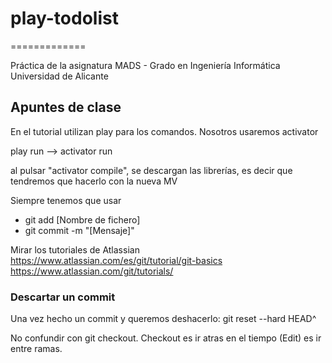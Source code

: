 # play-todolist
=============

Práctica de la asignatura MADS - Grado en Ingeniería Informática Universidad de Alicante


## Apuntes de clase

En el tutorial utilizan play para los comandos. Nosotros usaremos activator

play run -->
activator run

al pulsar "activator compile", se descargan las librerías, es decir que tendremos que hacerlo con la nueva MV

Siempre tenemos que usar 
- git add [Nombre de fichero]
- git commit -m "[Mensaje]"

Mirar los tutoriales de Atlassian
https://www.atlassian.com/es/git/tutorial/git-basics
https://www.atlassian.com/git/tutorials/

### Descartar un commit
Una vez hecho un commit y queremos deshacerlo: git reset --hard HEAD^

No confundir con git checkout. Checkout es ir atras en el tiempo (Edit) es ir entre ramas.
